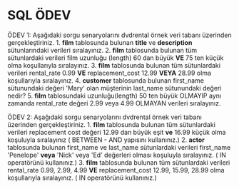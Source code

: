 # SQL ÖDEV

ÖDEV 1: Aşağıdaki sorgu senaryolarını dvdrental örnek veri tabanı üzerinden gerçekleştiriniz.
    1. **film** tablosunda bulunan **title** ve **description** sütunlarındaki verileri sıralayınız.
    2. **film** tablosunda bulunan tüm sütunlardaki verileri film uzunluğu (length) 60 dan büyük **VE** 75 ten küçük olma koşullarıyla sıralayınız.
    3. **film** tablosunda bulunan tüm sütunlardaki verileri rental_rate 0.99 **VE** replacement_cost 12.99 **VEYA** 28.99 olma koşullarıyla sıralayınız.
    4. **customer** tablosunda bulunan first_name sütunundaki değeri 'Mary' olan müşterinin last_name sütunundaki değeri nedir?
    5. **film** tablosundaki uzunluğu(length) 50 ten büyük OLMAYIP aynı zamanda rental_rate değeri 2.99 veya 4.99 OLMAYAN verileri sıralayınız.
 
 ÖDEV 2: Aşağıdaki sorgu senaryolarını dvdrental örnek veri tabanı üzerinden gerçekleştiriniz.
    1. **film** tablosunda bulunan tüm sütunlardaki verileri replacement cost değeri 12.99 dan büyük eşit **ve** 16.99 küçük olma koşuluyla sıralayınız ( BETWEEN - AND yapısını kullanınız.)
    2. **actor** tablosunda bulunan first_name ve last_name sütunlardaki verileri first_name 'Penelope' **veya** 'Nick' veya 'Ed' değerleri olması koşuluyla sıralayınız. ( IN operatörünü kullanınız.)
    3. **film** tablosunda bulunan tüm sütunlardaki verileri rental_rate 0.99, 2.99, 4.99 **VE** replacement_cost 12.99, 15.99, 28.99 olma koşullarıyla sıralayınız. ( IN operatörünü kullanınız.)

